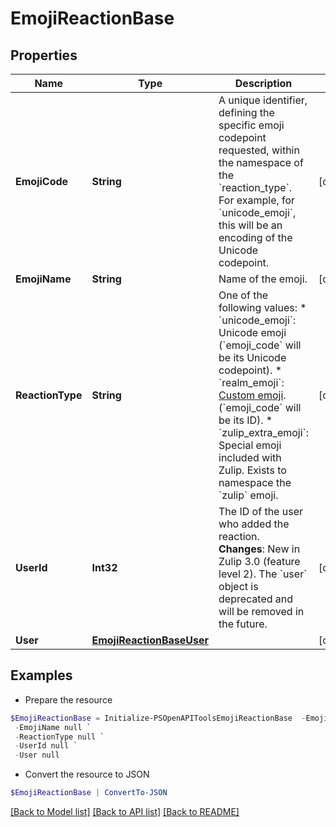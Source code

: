 # EmojiReactionBase
## Properties

Name | Type | Description | Notes
------------ | ------------- | ------------- | -------------
**EmojiCode** | **String** | A unique identifier, defining the specific emoji codepoint requested, within the namespace of the &#x60;reaction_type&#x60;.  For example, for &#x60;unicode_emoji&#x60;, this will be an encoding of the Unicode codepoint.  | [optional] 
**EmojiName** | **String** | Name of the emoji.  | [optional] 
**ReactionType** | **String** | One of the following values:  * &#x60;unicode_emoji&#x60;: Unicode emoji (&#x60;emoji_code&#x60; will be its Unicode   codepoint). * &#x60;realm_emoji&#x60;: [Custom emoji](/help/add-custom-emoji).   (&#x60;emoji_code&#x60; will be its ID). * &#x60;zulip_extra_emoji&#x60;: Special emoji included with Zulip.  Exists to   namespace the &#x60;zulip&#x60; emoji.  | [optional] 
**UserId** | **Int32** | The ID of the user who added the reaction.  **Changes**: New in Zulip 3.0 (feature level 2). The &#x60;user&#x60; object is deprecated and will be removed in the future.  | [optional] 
**User** | [**EmojiReactionBaseUser**](EmojiReactionBaseUser.md) |  | [optional] 

## Examples

- Prepare the resource
```powershell
$EmojiReactionBase = Initialize-PSOpenAPIToolsEmojiReactionBase  -EmojiCode null `
 -EmojiName null `
 -ReactionType null `
 -UserId null `
 -User null
```

- Convert the resource to JSON
```powershell
$EmojiReactionBase | ConvertTo-JSON
```

[[Back to Model list]](../README.md#documentation-for-models) [[Back to API list]](../README.md#documentation-for-api-endpoints) [[Back to README]](../README.md)

